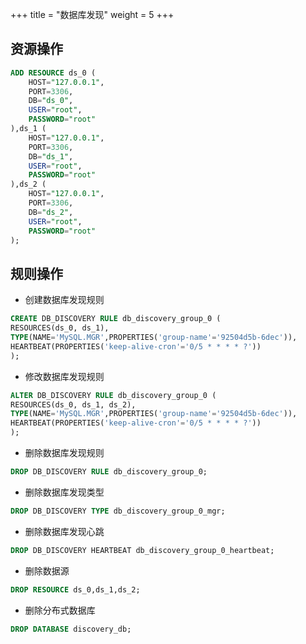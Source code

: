 +++
title = "数据库发现"
weight = 5
+++

## 资源操作

```sql
ADD RESOURCE ds_0 (
    HOST="127.0.0.1",
    PORT=3306,
    DB="ds_0",
    USER="root",
    PASSWORD="root"
),ds_1 (
    HOST="127.0.0.1",
    PORT=3306,
    DB="ds_1",
    USER="root",
    PASSWORD="root"
),ds_2 (
    HOST="127.0.0.1",
    PORT=3306,
    DB="ds_2",
    USER="root",
    PASSWORD="root"
);
```

## 规则操作

- 创建数据库发现规则

```sql
CREATE DB_DISCOVERY RULE db_discovery_group_0 (
RESOURCES(ds_0, ds_1),
TYPE(NAME='MySQL.MGR',PROPERTIES('group-name'='92504d5b-6dec')),
HEARTBEAT(PROPERTIES('keep-alive-cron'='0/5 * * * * ?'))
);
```

- 修改数据库发现规则

```sql
ALTER DB_DISCOVERY RULE db_discovery_group_0 (
RESOURCES(ds_0, ds_1, ds_2),
TYPE(NAME='MySQL.MGR',PROPERTIES('group-name'='92504d5b-6dec')),
HEARTBEAT(PROPERTIES('keep-alive-cron'='0/5 * * * * ?'))
);
```

- 删除数据库发现规则

```sql
DROP DB_DISCOVERY RULE db_discovery_group_0;
```

- 删除数据库发现类型

```sql
DROP DB_DISCOVERY TYPE db_discovery_group_0_mgr;
```

- 删除数据库发现心跳

```sql
DROP DB_DISCOVERY HEARTBEAT db_discovery_group_0_heartbeat;
```

- 删除数据源

```sql
DROP RESOURCE ds_0,ds_1,ds_2;
```

- 删除分布式数据库

```sql
DROP DATABASE discovery_db;
```
